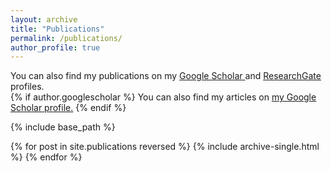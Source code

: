 ```yaml
---
layout: archive
title: "Publications"
permalink: /publications/
author_profile: true
---
```


You can also find my publications on my <a href="https://scholar.google.com/citations?user=DqKNmmUAAAAJ&hl=en&authuser=1"> Google Scholar </a> and <a href="https://www.researchgate.net/profile/Millend-Roy"> ResearchGate </a> profiles.
<br>
{% if author.googlescholar %}
  You can also find my articles on <u><a href="{{author.googlescholar}}">my Google Scholar profile</a>.</u>
{% endif %}

{% include base_path %}

{% for post in site.publications reversed %}
  {% include archive-single.html %}
{% endfor %}
